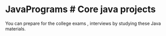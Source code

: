 # JavaPrograms # Core java projects
You can prepare for the college exams , interviews by studying these Java materials.
